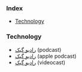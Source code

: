 ### Index

* [Technology](#technology)


### Technology

* [رادیو گیک](https://soundcloud.com/jadijadi) (podcast)
* [رادیو گیک](https://podcasts.apple.com/us/podcast/%D9%BE%D8%A7%D8%AF%DA%A9%D8%B3%D8%AA-%D8%AC%D8%A7%D8%AF%DB%8C-%D8%AF%D8%A7%D8%AA-%D9%86%D8%AA-%DA%A9%DB%8C%D8%A8%D8%B1%D8%AF-%D8%A2%D8%B2%D8%A7%D8%AF/id517502604) (apple podcast)
* [رادیو گیک](https://www.youtube.com/playlist?list=PL-tKrPVkKKE1peHomci9EH7BmafxdXKGn) (videocast)
